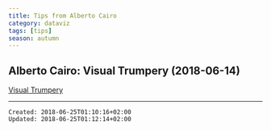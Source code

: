 ```yaml
---
title: Tips from Alberto Cairo
category: dataviz
tags: [tips]
season: autumn 
---
```


## Alberto Cairo: Visual Trumpery (2018-06-14)

[Visual Trumpery](/assets/src/Visual-Trumpery.pdf)

---

    Created: 2018-06-25T01:10:16+02:00
    Updated: 2018-06-25T01:12:14+02:00
    